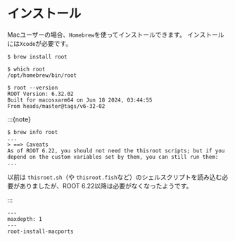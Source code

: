 # インストール

Macユーザーの場合、``Homebrew``を使ってインストールできます。
インストールには``Xcode``が必要です。

```console
$ brew install root

$ which root
/opt/homebrew/bin/root

$ root --version
ROOT Version: 6.32.02
Built for macosxarm64 on Jun 18 2024, 03:44:55
From heads/master@tags/v6-32-02
```

:::{note}

```console
$ brew info root
...
> ==> Caveats
As of ROOT 6.22, you should not need the thisroot scripts; but if you depend on the custom variables set by them, you can still run them:
...
```

以前は ``thisroot.sh``（や ``thisroot.fish``など）のシェルスクリプトを読み込む必要がありましたが、ROOT 6.22以降は必要がなくなったようです。

:::

```{toctree}
---
maxdepth: 1
---
root-install-macports
```
